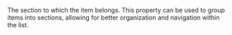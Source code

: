 The section to which the item belongs. This property can be used to group items into sections, allowing for better organization and navigation within the list.